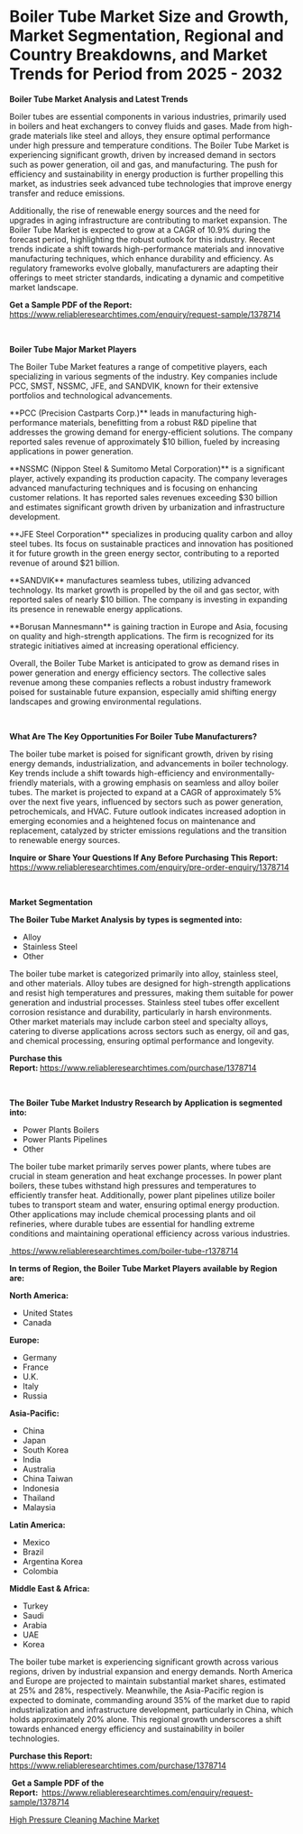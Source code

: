 <p><h1>Boiler Tube Market Size and Growth, Market Segmentation, Regional and Country Breakdowns, and Market Trends for Period from 2025 -  2032</h1></p><p><strong>Boiler Tube Market Analysis and Latest Trends</strong></p>
<p><p>Boiler tubes are essential components in various industries, primarily used in boilers and heat exchangers to convey fluids and gases. Made from high-grade materials like steel and alloys, they ensure optimal performance under high pressure and temperature conditions. The Boiler Tube Market is experiencing significant growth, driven by increased demand in sectors such as power generation, oil and gas, and manufacturing. The push for efficiency and sustainability in energy production is further propelling this market, as industries seek advanced tube technologies that improve energy transfer and reduce emissions.</p><p>Additionally, the rise of renewable energy sources and the need for upgrades in aging infrastructure are contributing to market expansion. The Boiler Tube Market is expected to grow at a CAGR of 10.9% during the forecast period, highlighting the robust outlook for this industry. Recent trends indicate a shift towards high-performance materials and innovative manufacturing techniques, which enhance durability and efficiency. As regulatory frameworks evolve globally, manufacturers are adapting their offerings to meet stricter standards, indicating a dynamic and competitive market landscape.</p></p>
<p><strong>Get a Sample PDF of the Report:&nbsp;</strong> <a href="https://www.reliableresearchtimes.com/enquiry/request-sample/1378714?utm_campaign=2997&utm_medium=2&utm_source=Github&utm_content=ia&utm_term=08042025&utm_id=boiler-tube">https://www.reliableresearchtimes.com/enquiry/request-sample/1378714</a></p>
<p>&nbsp;</p>
<p><strong>Boiler Tube Major Market Players</strong></p>
<p><p>The Boiler Tube Market features a range of competitive players, each specializing in various segments of the industry. Key companies include PCC, SMST, NSSMC, JFE, and SANDVIK, known for their extensive portfolios and technological advancements.</p><p>**PCC (Precision Castparts Corp.)** leads in manufacturing high-performance materials, benefitting from a robust R&D pipeline that addresses the growing demand for energy-efficient solutions. The company reported sales revenue of approximately $10 billion, fueled by increasing applications in power generation.</p><p>**NSSMC (Nippon Steel & Sumitomo Metal Corporation)** is a significant player, actively expanding its production capacity. The company leverages advanced manufacturing techniques and is focusing on enhancing customer relations. It has reported sales revenues exceeding $30 billion and estimates significant growth driven by urbanization and infrastructure development.</p><p>**JFE Steel Corporation** specializes in producing quality carbon and alloy steel tubes. Its focus on sustainable practices and innovation has positioned it for future growth in the green energy sector, contributing to a reported revenue of around $21 billion.</p><p>**SANDVIK** manufactures seamless tubes, utilizing advanced technology. Its market growth is propelled by the oil and gas sector, with reported sales of nearly $10 billion. The company is investing in expanding its presence in renewable energy applications.</p><p>**Borusan Mannesmann** is gaining traction in Europe and Asia, focusing on quality and high-strength applications. The firm is recognized for its strategic initiatives aimed at increasing operational efficiency.</p><p>Overall, the Boiler Tube Market is anticipated to grow as demand rises in power generation and energy efficiency sectors. The collective sales revenue among these companies reflects a robust industry framework poised for sustainable future expansion, especially amid shifting energy landscapes and growing environmental regulations.</p></p>
<p>&nbsp;</p>
<p><strong>What Are The Key Opportunities For Boiler Tube Manufacturers?</strong></p>
<p><p>The boiler tube market is poised for significant growth, driven by rising energy demands, industrialization, and advancements in boiler technology. Key trends include a shift towards high-efficiency and environmentally-friendly materials, with a growing emphasis on seamless and alloy boiler tubes. The market is projected to expand at a CAGR of approximately 5% over the next five years, influenced by sectors such as power generation, petrochemicals, and HVAC. Future outlook indicates increased adoption in emerging economies and a heightened focus on maintenance and replacement, catalyzed by stricter emissions regulations and the transition to renewable energy sources.</p></p>
<p><strong>Inquire or Share Your Questions If Any Before Purchasing This Report:</strong> <a href="https://www.reliableresearchtimes.com/enquiry/pre-order-enquiry/1378714?utm_campaign=2997&utm_medium=2&utm_source=Github&utm_content=ia&utm_term=08042025&utm_id=boiler-tube">https://www.reliableresearchtimes.com/enquiry/pre-order-enquiry/1378714</a></p>
<p>&nbsp;</p>
<p><strong>Market Segmentation</strong></p>
<p><strong>The Boiler Tube Market Analysis by types is segmented into:</strong></p>
<p><ul><li>Alloy</li><li>Stainless Steel</li><li>Other</li></ul></p>
<p><p>The boiler tube market is categorized primarily into alloy, stainless steel, and other materials. Alloy tubes are designed for high-strength applications and resist high temperatures and pressures, making them suitable for power generation and industrial processes. Stainless steel tubes offer excellent corrosion resistance and durability, particularly in harsh environments. Other market materials may include carbon steel and specialty alloys, catering to diverse applications across sectors such as energy, oil and gas, and chemical processing, ensuring optimal performance and longevity.</p></p>
<p><strong>Purchase this Report:&nbsp;</strong><a href="https://www.reliableresearchtimes.com/purchase/1378714?utm_campaign=2997&utm_medium=2&utm_source=Github&utm_content=ia&utm_term=08042025&utm_id=boiler-tube">https://www.reliableresearchtimes.com/purchase/1378714</a></p>
<p>&nbsp;</p>
<p><strong>The Boiler Tube Market Industry Research by Application is segmented into:</strong></p>
<p><ul><li>Power Plants Boilers</li><li>Power Plants Pipelines</li><li>Other</li></ul></p>
<p><p>The boiler tube market primarily serves power plants, where tubes are crucial in steam generation and heat exchange processes. In power plant boilers, these tubes withstand high pressures and temperatures to efficiently transfer heat. Additionally, power plant pipelines utilize boiler tubes to transport steam and water, ensuring optimal energy production. Other applications may include chemical processing plants and oil refineries, where durable tubes are essential for handling extreme conditions and maintaining operational efficiency across various industries.</p></p>
<p><a href="https://www.reliableresearchtimes.com/boiler-tube-r1378714?utm_campaign=2997&utm_medium=2&utm_source=Github&utm_content=ia&utm_term=08042025&utm_id=boiler-tube">&nbsp;https://www.reliableresearchtimes.com/boiler-tube-r1378714</a></p>
<p><strong>In terms of Region, the Boiler Tube Market Players available by Region are:</strong></p>
<p>
    <p> <strong> North America: </strong>
        <ul>
            <li>United States</li>
            <li>Canada</li>
        </ul>
        </p> 
    <p> <strong> Europe: </strong>
        <ul>
            <li>Germany</li>
            <li>France</li>
            <li>U.K.</li>
            <li>Italy</li>
            <li>Russia</li>
        </ul>
        </p> 
    <p> <strong> Asia-Pacific: </strong>
        <ul>
            <li>China</li>
            <li>Japan</li>
            <li>South Korea</li>
            <li>India</li>
            <li>Australia</li>
            <li>China Taiwan</li>
            <li>Indonesia</li>
            <li>Thailand</li>
            <li>Malaysia</li>
        </ul>
        </p> 
    <p> <strong> Latin America: </strong>
        <ul>
            <li>Mexico</li>
            <li>Brazil</li>
            <li>Argentina Korea</li>
            <li>Colombia</li>
        </ul>
        </p> 
    <p> <strong> Middle East & Africa: </strong>
        <ul>
            <li>Turkey</li>
            <li>Saudi</li>
            <li>Arabia</li>
            <li>UAE</li>
            <li>Korea</li>
        </ul>
    </p>
    </p>
<p><p>The boiler tube market is experiencing significant growth across various regions, driven by industrial expansion and energy demands. North America and Europe are projected to maintain substantial market shares, estimated at 25% and 28%, respectively. Meanwhile, the Asia-Pacific region is expected to dominate, commanding around 35% of the market due to rapid industrialization and infrastructure development, particularly in China, which holds approximately 20% alone. This regional growth underscores a shift towards enhanced energy efficiency and sustainability in boiler technologies.</p></p>
<p><strong>Purchase this Report: </strong><a href="https://www.reliableresearchtimes.com/purchase/1378714?utm_campaign=2997&utm_medium=2&utm_source=Github&utm_content=ia&utm_term=08042025&utm_id=boiler-tube">https://www.reliableresearchtimes.com/purchase/1378714</a></p>
<p>&nbsp;<strong>Get a Sample PDF of the Report:&nbsp;&nbsp;</strong><a href="https://www.reliableresearchtimes.com/enquiry/request-sample/1378714?utm_campaign=2997&utm_medium=2&utm_source=Github&utm_content=ia&utm_term=08042025&utm_id=boiler-tube">https://www.reliableresearchtimes.com/enquiry/request-sample/1378714</a></p>
<p><strong></strong></p>
<p><p><a href="https://github.com/hannajuana198484/Market-Research-Report-List-1/blob/main/high-pressure-cleaning-machine-market.md?utm_campaign=2997&utm_medium=2&utm_source=Github&utm_content=ia&utm_term=08042025&utm_id=boiler-tube">High Pressure Cleaning Machine Market</a></p></p>